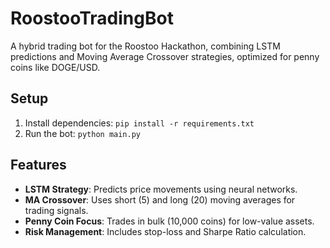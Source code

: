 # RoostooTradingBot

A hybrid trading bot for the Roostoo Hackathon, combining LSTM predictions and Moving Average Crossover strategies, optimized for penny coins like DOGE/USD.

## Setup
1. Install dependencies: `pip install -r requirements.txt`
2. Run the bot: `python main.py`

## Features
- **LSTM Strategy**: Predicts price movements using neural networks.
- **MA Crossover**: Uses short (5) and long (20) moving averages for trading signals.
- **Penny Coin Focus**: Trades in bulk (10,000 coins) for low-value assets.
- **Risk Management**: Includes stop-loss and Sharpe Ratio calculation.